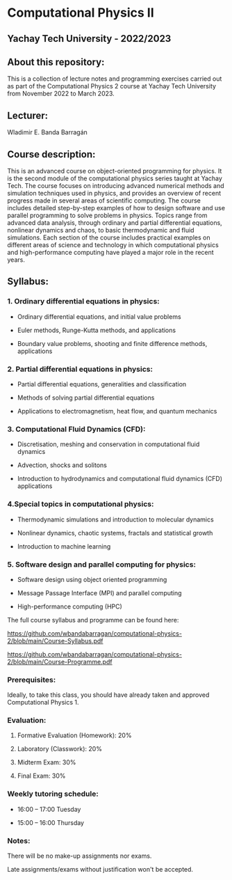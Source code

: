# Computational Physics II

## Yachay Tech University - 2022/2023

## About this repository:
This is a collection of lecture notes and programming exercises carried out as part of the Computational Physics 2 course at Yachay Tech University from November 2022 to March 2023.

## Lecturer:
Wladimir E. Banda Barragán

## Course description:
This is an advanced course on object-oriented programming for physics. It is the second module of the computational physics series taught at Yachay Tech. The course focuses on introducing advanced numerical methods and simulation techniques used in physics, and provides an overview of recent progress made in several areas of scientific computing. The course includes detailed step-by-step examples of how to design software and use parallel programming to solve problems in physics. Topics range from advanced data analysis, through ordinary and partial differential equations, nonlinear dynamics and chaos, to basic thermodynamic and fluid simulations. Each section of the course includes practical examples on different areas of science and technology in which computational physics and high-performance computing have played a major role in the recent years.


## Syllabus:

### 1. Ordinary differential equations in physics:

- Ordinary differential equations, and initial value problems

- Euler methods, Runge-Kutta methods, and applications

- Boundary value problems, shooting and finite difference methods, applications

### 2. Partial differential equations in physics:

- Partial differential equations, generalities and classification

- Methods of solving partial differential equations

- Applications to electromagnetism, heat flow, and quantum mechanics

### 3. Computational Fluid Dynamics (CFD):

- Discretisation, meshing and conservation in computational fluid dynamics

- Advection, shocks and solitons

- Introduction to hydrodynamics and computational fluid dynamics (CFD) applications

### 4.Special topics in computational physics:

- Thermodynamic simulations and introduction to molecular dynamics

- Nonlinear dynamics, chaotic systems, fractals and statistical growth

- Introduction to machine learning

### 5. Software design and parallel computing for physics:

- Software design using object oriented programming

- Message Passage Interface (MPI) and parallel computing

- High-performance computing (HPC)


The full course syllabus and programme can be found here:

https://github.com/wbandabarragan/computational-physics-2/blob/main/Course-Syllabus.pdf

https://github.com/wbandabarragan/computational-physics-2/blob/main/Course-Programme.pdf


### Prerequisites:

Ideally, to take this class, you should have already taken and approved Computational Physics 1.

### Evaluation:

1. Formative Evaluation (Homework): 20%

2. Laboratory (Classwork): 20%

3. Midterm Exam: 30%

4. Final Exam: 30%


### Weekly tutoring schedule:

- 16:00 – 17:00 Tuesday

- 15:00 – 16:00 Thursday


### Notes:

There will be no make-up assignments nor exams.

Late assignments/exams without justification won't be accepted.

